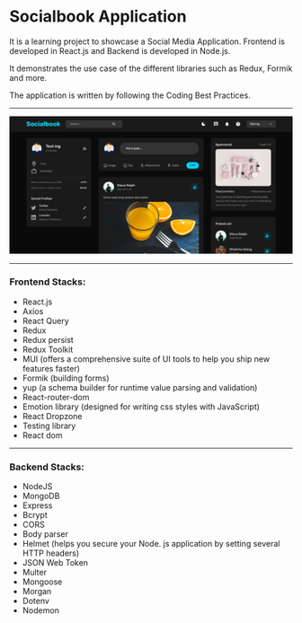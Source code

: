 # Socialbook Application

It is a learning project to showcase a Social Media Application. Frontend is developed in React.js and Backend is developed in Node.js. 

It demonstrates the use case of the different libraries such as Redux, Formik and more.

The application is written by following the Coding Best Practices.

<hr />

![Application demo](Screenshot%202023-03-24%20145545.png)

<hr />

### Frontend Stacks:
- React.js
- Axios
- React Query
- Redux
- Redux persist
- Redux Toolkit
- MUI (offers a comprehensive suite of UI tools to help you ship new features faster)
- Formik (building forms)
- yup (a schema builder for runtime value parsing and validation)
- React-router-dom
- Emotion library (designed for writing css styles with JavaScript)
- React Dropzone
- Testing library
- React dom

<hr />

### Backend Stacks:
- NodeJS
- MongoDB
- Express
- Bcrypt
- CORS
- Body parser
- Helmet (helps you secure your Node. js application by setting several HTTP headers)
- JSON Web Token
- Multer
- Mongoose
- Morgan
- Dotenv
- Nodemon
